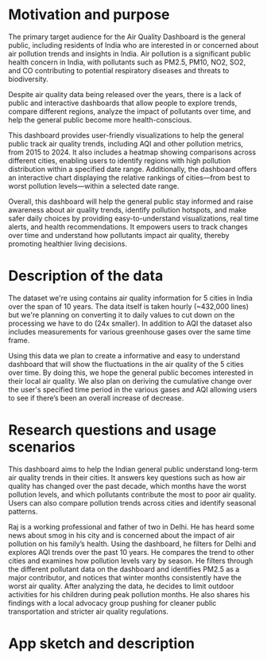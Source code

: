 # Motivation and purpose

The primary target audience for the Air Quality Dashboard is the general public, including residents of India who are interested in or concerned about air pollution trends and insights in India. Air pollution is a significant public health concern in India, with pollutants such as PM2.5, PM10, NO2, SO2, and CO contributing to potential respiratory diseases and threats to biodiversity.

Despite air quality data being released over the years, there is a lack of public and interactive dashboards that allow people to explore trends, compare different regions, analyze the impact of pollutants over time, and help the general public become more health-conscious.

This dashboard provides user-friendly visualizations to help the general public track air quality trends, including AQI and other pollution metrics, from 2015 to 2024. It also includes a heatmap showing comparisons across different cities, enabling users to identify regions with high pollution distribution within a specified date range. Additionally, the dashboard offers an interactive chart displaying the relative rankings of cities—from best to worst pollution levels—within a selected date range.

Overall, this dashboard will help the general public stay informed and raise awareness about air quality trends, identify pollution hotspots, and make safer daily choices by providing easy-to-understand visualizations, real time alerts, and health recommendations. It empowers users to track changes over time and understand how pollutants impact air quality, thereby promoting healthier living decisions.

# Description of the data

The dataset we're using contains air quality information for 5 cities in India over the span of 10 years. The data itself is taken hourly (\~432,000 lines) but we're planning on converting it to daily values to cut down on the processing we have to do (24x smaller). In addition to AQI the dataset also includes measurements for various greenhouse gases over the same time frame.

Using this data we plan to create a informative and easy to understand dashboard that will show the fluctuations in the air quality of the 5 cities over time. By doing this, we hope the general public becomes interested in their local air quality. We also plan on deriving the cumulative change over the user's specified time period in the various gases and AQI allowing users to see if there’s been an overall increase of decrease.

# Research questions and usage scenarios

This dashboard aims to help the Indian general public understand long-term air quality trends in their cities. It answers key questions such as how air quality has changed over the past decade, which months have the worst pollution levels, and which pollutants contribute the most to poor air quality. Users can also compare pollution trends across cities and identify seasonal patterns.

Raj is a working professional and father of two in Delhi. He has heard some news about smog in his city and is concerned about the impact of air pollution on his family’s health. Using the dashboard, he filters for Delhi and explores AQI trends over the past 10 years. He compares the trend to other cities and examines how pollution levels vary by season. He filters through the different pollutant data on the dashboard and identifies PM2.5 as a major contributor, and notices that winter months consistently have the worst air quality. After analyzing the data, he decides to limit outdoor activities for his children during peak pollution months. He also shares his findings with a local advocacy group pushing for cleaner public transportation and stricter air quality regulations.

# App sketch and description
